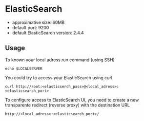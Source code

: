 # ElasticSearch

* approximative size: 60MB
* default port: 9200
* default ElasticSearch version: 2.4.4

## Usage

To known your local adress run command (using SSH)
```
echo $LOCALSERVER
```

You could try to access your ElasticSearch using curl
```
curl http://root:<elasticserch_pass>@<local_adress>:<elasticsearch_port>
```

To configure access to ElasticSearch UI, you need to create a new transparente redirect (reverse proxy) with the destination URL

```
http://<local_adress>:<elasticsearch_port>/
```
